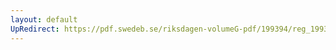 ```yaml
---
layout: default
UpRedirect: https://pdf.swedeb.se/riksdagen-volumeG-pdf/199394/reg_199394/reg_199394_0318.pdf
---
```

